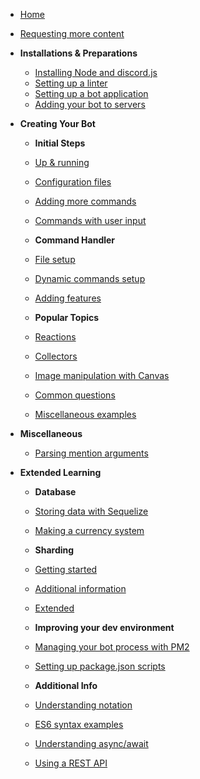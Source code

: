 * [Home](/)
* [Requesting more content](/requesting-more-content)

* **Installations & Preparations**
	* [Installing Node and discord.js](/preparations/)
	* [Setting up a linter](/preparations/setting-up-a-linter)
	* [Setting up a bot application](/preparations/setting-up-a-bot-application)
	* [Adding your bot to servers](/preparations/adding-your-bot-to-servers)

* **Creating Your Bot**
	* **Initial Steps**
	* [Up & running](/creating-your-bot/)
	* [Configuration files](/creating-your-bot/configuration-files)
	* [Adding more commands](/creating-your-bot/adding-more-commands)
	* [Commands with user input](/creating-your-bot/commands-with-user-input)

	* **Command Handler**
	* [File setup](/command-handling/)
	* [Dynamic commands setup](/command-handling/dynamic-commands)
	* [Adding features](/command-handling/adding-features)

	* **Popular Topics**
	* [Reactions](/popular-topics/reactions)
	* [Collectors](/popular-topics/collectors)
	* [Image manipulation with Canvas](/popular-topics/canvas)
	* [Common questions](/popular-topics/common-questions)
	* [Miscellaneous examples](/popular-topics/miscellaneous-examples)

* **Miscellaneous**
	* [Parsing mention arguments](/miscellaneous/parsing-mention-arguments)

* **Extended Learning**
	* **Database**
	* [Storing data with Sequelize](/sequelize/)
	* [Making a currency system](/sequelize/currency)
	
	* **Sharding**
	* [Getting started](/sharding/)
	* [Additional information](/sharding/additional-information)
	* [Extended](/sharding/extended)

	* **Improving your dev environment**
	* [Managing your bot process with PM2](/improving-dev-environment/pm2)
	* [Setting up package.json scripts](/improving-dev-environment/package-json-scripts)
	
	* **Additional Info**
	* [Understanding notation](/additional-info/notation)
	* [ES6 syntax examples](/additional-info/es6-syntax)
	* [Understanding async/await](/additional-info/async-await)
	* [Using a REST API](/additional-info/rest-api)
